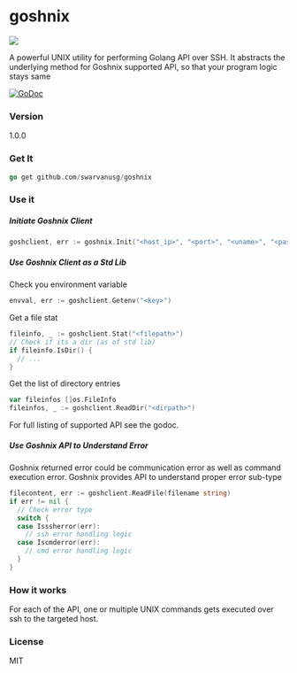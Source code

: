 # goshnix

![](https://github.com/swarvanusg/goshnix/blob/master/doc/goshnix%20(1).png)

A powerful UNIX utility for performing Golang API over SSH. It abstracts the underlying method for Goshnix supported API, so that your program logic stays same

[![GoDoc](https://img.shields.io/badge/api-Godoc-blue.svg?style=flat-square)](https://godoc.org/github.com/swarvanusg/goshnix)

### Version
1.0.0

### Get It
```go
go get github.com/swarvanusg/goshnix
```


### Use it  
##### Initiate Goshnix Client
```go
goshclient, err := goshnix.Init("<host_ip>", "<port>", "<uname>", "<pass>")
```

##### Use Goshnix Client as a Std Lib
Check you environment variable
```go
envval, err := goshclient.Getenv("<key>")
```
Get a file stat
```go 
fileinfo, _ := goshclient.Stat("<filepath>")
// Check if its a dir (as of std lib)
if fileinfo.IsDir() {
  // ...
}
```
Get the list of directory entries
```go
var fileinfos []os.FileInfo
fileinfos, _ := goshclient.ReadDir("<dirpath>")
```
For full listing of supported API see the godoc.

##### Use Goshnix API to Understand Error
Goshnix returned error could be communication error as well as command execution error. Goshnix provides API to understand proper error sub-type 
```go
filecontent, err := goshclient.ReadFile(filename string)
if err != nil {
  // Check error type
  switch {
  case Isssherror(err):
    // ssh error handling logic
  case Iscmderror(err):
    // cmd error handling logic
  }
}
```

### How it works
For each of the API, one or multiple UNIX commands gets executed over ssh to the targeted host.

### License
MIT
